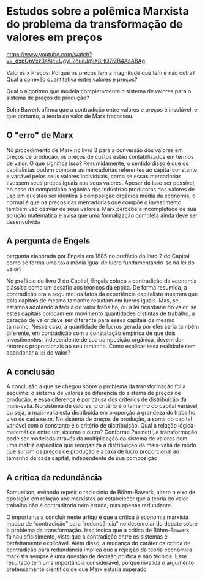 # Estudos sobre a polêmica Marxista do problema da transformação de valores em preços

https://www.youtube.com/watch?v=_dxpQpVxz3s&lc=UgyL2cueJq9X8HQ7rZB4AaABAg

Valores x Preços: Porque os preços tem a magnitude que tem e não outra? Qual a conexão quantitativa entre valores e preços?

Qual o algoritmo que modela completamente o sistema de valores para o sistema de preços de produção?

Bohn Bawerk afirma que a contradição entre valores e preços é insolúvel, e que portanto, a teoria do valor de Marx fracassou.

## O "erro" de Marx

No procedimento de Marx no livro 3 para a conversão dos valores em preços de
produção, os preços de custos estão contabilizados em termos de valor. O que significa
isso? Resumidamente, o sentido disso é que os capitalistas podem comprar as
mercadorias referentes ao capital constante e variável pelos seus valores individuais,
como se essas mercadorias tivessem seus preços iguais aos seus valores. Apesar de isso
ser possível, no caso da composição orgânica das indústrias produtoras dos valores de
uso em questão ser idêntica à composição orgânica média da economia, o normal é que
os preços das mercadorias que compõe o investimento também vão desviar de seus
valores. Marx percebe a incompletude de sua solução matemática e avisa que uma
formalização completa ainda deve ser desenvolvida

## A pergunta de Engels

pergunta elaborada por Engels em 1885 no prefácio do livro 2 do Capital: como se
forma uma taxa média igual de lucro fundamentando-se na lei do valor?

No prefácio do livro 2 do Capital, Engels coloca a contradição da economia
clássica como um desafio aos teóricos da época. De forma resumida, a contradição era a
seguinte: os fatos da experiência capitalista mostram que dois capitais de mesmo
tamanho resultam em lucros iguais. Mas, se estamos adotando a teoria do valor
trabalho, ou a lei ricardiana do valor, se estes capitais colocam em movimento
quantidades distintas de trabalho, a geração de valor deve ser diferente para esses
capitais de mesmo tamanho. Nesse caso, a quantidade de lucros gerada por eles seria
também diferente, em contradição com a constatação empírica de que dois
investimentos, independente de sua composição orgânica, devem dar retornos
proporcionais ao seu tamanho. Como explicar essa realidade sem abandonar a lei do
valor?

## A conclusão

A conclusão a que se chegou sobre o
problema da transformação foi a seguinte: o sistema de valores se diferencia do sistema
de preços de produção, e essa diferença é por causa dos critérios de distribuição da
mais-valia. No sistema de valores, o critério é o tamanho do capital variável, ou seja, a
mais-valia está distribuída em proporção à grandeza do trabalho vivo de cada setor. No
sistema de preços de produção, a soma do capital variável com o constante é o critério
de distribuição. Qual a relação lógica-matemática entre um sistema e outro? Conforme
Pasinetti, a transformação pode ser modelada através da multiplicação do sistema de
valores com uma matriz específica que reorganiza a distribuição da mais-valia de modo
que surjam os preços de produção e a taxa de lucro proporcional ao tamanho de cada
capital, independente de sua composição

## A crítica da redundância

Samuelson, evitando repetir o raciocínio de Böhm-Bawerk, altera o eixo de oposição em
relação aos marxistas ao estabelecer que a teoria do valor trabalho não é contraditória
nem errada, mas apenas redundante.

O importante a concluir neste artigo é que a crítica à economia marxista mudou
de “contradição” para “redundância” no desenrolar do debate sobre o problema da
transformação. Isso indica que a crítica de Böhm-Bawerk falhou oficialmente, visto que
a contradição entre os sistemas é perfeitamente explicável. Além disso, a mudança do
caráter da crítica de contradição para redundância implica que a rejeição da teoria
econômica marxista sempre é uma questão de decisão política e não técnica. Esse
resultado tem uma importância considerável, porque invalida o argumento
pretensamente científico de que Marx estaria superado
